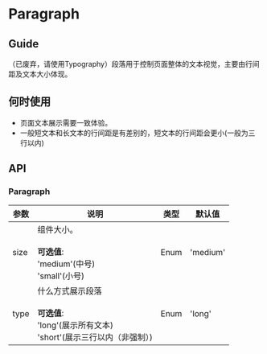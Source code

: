 # Paragraph

## Guide

（已废弃，请使用Typography）段落用于控制页面整体的文本视觉，主要由行间距及文本大小体现。

## 何时使用

-   页面文本展示需要一致体验。
-   一般短文本和长文本的行间距是有差别的，短文本的行间距会更小(一般为三行以内)

## API

### Paragraph

| 参数   | 说明                                                                 | 类型   | 默认值      |
| ---- | ------------------------------------------------------------------ | ---- | -------- |
| size | 组件大小。<br/><br/>**可选值**:<br/>'medium'(中号)<br/>'small'(小号)               | Enum | 'medium' |
| type | 什么方式展示段落<br/><br/>**可选值**:<br/>'long'(展示所有文本)<br/>'short'(展示三行以内（非强制）) | Enum | 'long'   |
